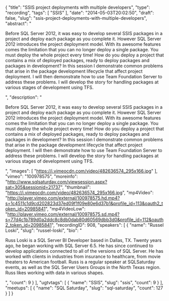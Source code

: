{
  "title": "SSIS project deployments with multiple developers",
  "type": "recording",
  "tags": [
    "SSIS"
  ],
  "date": "2014-05-03T20:02:50",
  "draft": false,
  "slug": "ssis-project-deployments-with-multiple-developers",
  "abstract": "<p>Before SQL Server 2012, it was easy to develop several SSIS packages in a project and deploy each package as you complete it. However SQL Server 2012 introduces the project deployment model. With its awesome features comes the limitation that you can no longer deploy a single package. You must deploy the whole project every time! How do you deploy a project that contains a mix of deployed packages, ready to deploy packages and packages in development? In this session I demonstrate common problems that arise in the package development lifecycle that affect project deployment. I will then demonstrate how to use Team Foundation Server to address these problems. I will develop the story for handling packages at various stages of development using TFS.</p>",
  "description": "<p>Before SQL Server 2012, it was easy to develop several SSIS packages in a project and deploy each package as you complete it. However SQL Server 2012 introduces the project deployment model. With its awesome features comes the limitation that you can no longer deploy a single package. You must deploy the whole project every time! How do you deploy a project that contains a mix of deployed packages, ready to deploy packages and packages in development? In this session I demonstrate common problems that arise in the package development lifecycle that affect project deployment. I will then demonstrate how to use Team Foundation Server to address these problems. I will develop the story for handling packages at various stages of development using TFS.</p>",
  "images": [
    "https://i.vimeocdn.com/video/482636574_295x166.jpg"
  ],
  "vimeo": "100978575",
  "moreinfo": "http://www.sqlsaturday.com/viewsession.aspx?sat=305&sessionid=21737",
  "thumbnail": "https://i.vimeocdn.com/video/482636574_295x166.jpg",
  "mp4Video": "http://player.vimeo.com/external/100978575.hd.mp4?s=1c4511c1d9cd202823d37ed09f1f09e80e6d37b1&profile_id=113&oauth2_token_id=20985841",
  "mp4VideoLow": "http://player.vimeo.com/external/100978575.sd.mp4?s=77d4c1b789d0a2ddc8c8db0dab80d60569dbb3d0&profile_id=112&oauth2_token_id=20985841",
  "recordingID": 908,
  "speakers": [
    {
      "name": "Russel Loski",
      "slug": "russel-loski",
      "bio": "<p>Russ Loski is a SQL Server BI Developer based in Dallas, TX. Twenty years ago, he began working with SQL Server 6.5. He has since continued to develop applications connected to all of the versions of SQL Server. He has worked with clients in industries from insurance to healthcare, from movie theaters to American football.  Russ is a regular speaker at SQLSaturday events, as well as the SQL Server Users Groups in the North Texas region. Russ likes working with data in various shapes.</p>",
      "count": 9
    }
  ],
  "ugtvtags": [
    {
      "name": "SSIS",
      "slug": "ssis",
      "count": 9
    }
  ],
  "meetups": [
    {
      "name": "SQL Saturday",
      "slug": "sql-saturday",
      "count": 127
    }
  ]
}